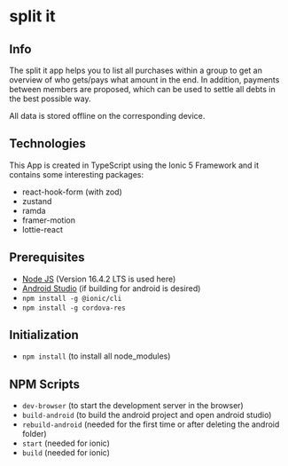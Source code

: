 # split it

## Info

The split it app helps you to list all purchases within a group to get an overview of who gets/pays what amount in the end. In addition, payments between members are proposed, which can be used to settle all debts in the best possible way.

All data is stored offline on the corresponding device.

## Technologies

This App is created in TypeScript using the Ionic 5 Framework and it contains some interesting packages:

- react-hook-form (with zod)
- zustand
- ramda
- framer-motion
- lottie-react

## Prerequisites

- [Node JS](https://nodejs.org/en/) (Version 16.4.2 LTS is used here)
- [Android Studio](https://developer.android.com/studio) (if building for android is desired)
- `npm install -g @ionic/cli`
- `npm install -g cordova-res`

## Initialization

- `npm install` (to install all node_modules)

## NPM Scripts

- `dev-browser` (to start the development server in the browser)
- `build-android` (to build the android project and open android studio)
- `rebuild-android` (needed for the first time or after deleting the android folder)
- `start` (needed for ionic)
- `build` (needed for ionic)
